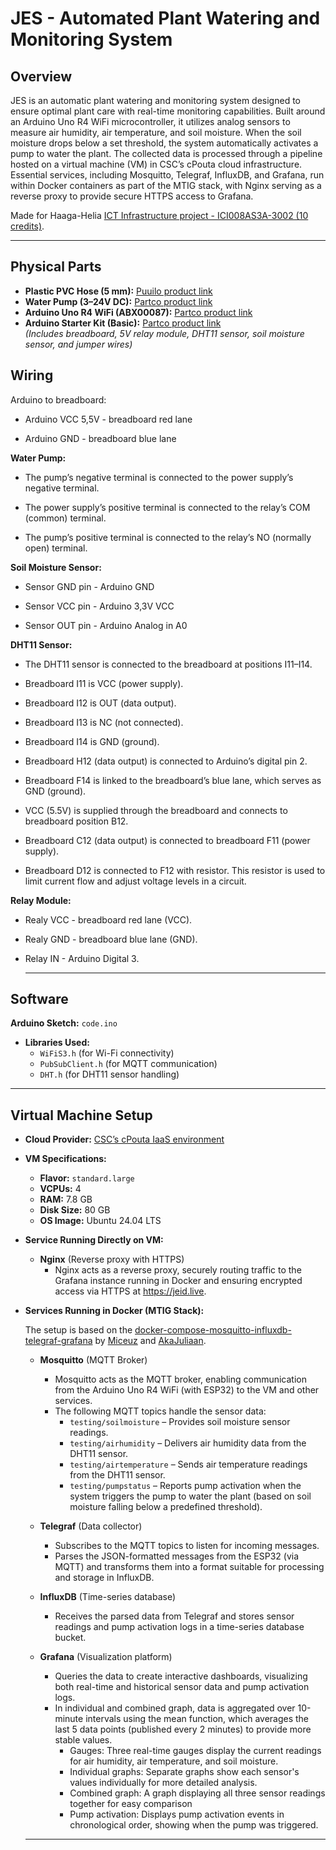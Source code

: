 # JES - Automated Plant Watering and Monitoring System

## Overview

JES is an automatic plant watering and monitoring system designed to ensure optimal plant care with real-time monitoring capabilities. Built around an Arduino Uno R4 WiFi microcontroller, it utilizes analog sensors to measure air humidity, air temperature, and soil moisture. When the soil moisture drops below a set threshold, the system automatically activates a pump to water the plant. The collected data is processed through a pipeline hosted on a virtual machine (VM) in CSC’s cPouta cloud infrastructure. Essential services, including Mosquitto, Telegraf, InfluxDB, and Grafana, run within Docker containers as part of the MTIG stack, with Nginx serving as a reverse proxy to provide secure HTTPS access to Grafana.

Made for Haaga-Helia [ICT Infrastructure project - ICI008AS3A-3002 (10 credits)](https://opinto-opas.haaga-helia.fi/course_unit/PRO4TF023).

---

## Physical Parts

- **Plastic PVC Hose (5 mm):** [Puuilo product link](https://www.puuilo.fi/muoviletku-kirkas-5mm#tab-label-description)
- **Water Pump (3–24V DC):** [Partco product link](https://www.partco.fi/fi/saehkoemekaniikka/moottorit/dc-moottorit/23144-mot-pmma19004a001.html)
- **Arduino Uno R4 WiFi (ABX00087):** [Partco product link](https://www.partco.fi/fi/arduino/arduino-classic/26323-arduino-uno-r4w.html)
- **Arduino Starter Kit (Basic):** [Partco product link](https://www.partco.fi/fi/arduino/arduino-aloitussarjat/21389-ard-aak39525k.html)  
  *(Includes breadboard, 5V relay module, DHT11 sensor, soil moisture sensor, and jumper wires)*

## Wiring 

Arduino to breadboard:

- Arduino VCC 5,5V - breadboard red lane
  
- Arduino GND - breadboard blue lane
  

 **Water Pump:**

 - The pump’s negative terminal is connected to the power supply’s negative terminal.
 
 - The power supply’s positive terminal is connected to the relay’s COM (common) terminal.
 
 - The pump’s positive terminal is connected to the relay’s NO (normally open) terminal.


  **Soil Moisture Sensor:**
  
  - Sensor GND pin - Arduino GND
    
  - Sensor VCC pin - Arduino 3,3V VCC
    
  - Sensor OUT pin - Arduino Analog in A0

   
**DHT11 Sensor:**

- The DHT11 sensor is connected to the breadboard at positions I11–I14.

- Breadboard I11 is VCC (power supply).

- Breadboard I12 is OUT (data output).

- Breadboard I13 is NC (not connected).

- Breadboard I14 is GND (ground).

- Breadboard H12 (data output) is connected to Arduino’s digital pin 2.

- Breadboard F14 is linked to the breadboard’s blue lane, which serves as GND (ground).

- VCC (5.5V) is supplied through the breadboard and connects to breadboard position B12.

- Breadboard C12 (data output) is connected to breadboard F11 (power supply).

- Breadboard D12 is connected to F12 with resistor. This resistor is used to limit current flow and adjust voltage levels in a circuit. 


**Relay Module:**

- Realy VCC - breadboard red lane (VCC).

- Realy GND - breadboard blue lane (GND).

- Relay IN - Arduino Digital 3.
  

  ---

## Software

**Arduino Sketch:** `code.ino`

- **Libraries Used:**
  - `WiFiS3.h` (for Wi-Fi connectivity)
  - `PubSubClient.h` (for MQTT communication)
  - `DHT.h` (for DHT11 sensor handling)

---

## Virtual Machine Setup 

- **Cloud Provider:** [CSC’s cPouta IaaS environment](https://docs.csc.fi/cloud/pouta/)
- **VM Specifications:**
  - **Flavor:** `standard.large`
  - **VCPUs:** 4
  - **RAM:** 7.8 GB
  - **Disk Size:** 80 GB
  - **OS Image:** Ubuntu 24.04 LTS

- **Service Running Directly on VM:**
  - **Nginx** (Reverse proxy with HTTPS)
       - Nginx acts as a reverse proxy, securely routing traffic to the Grafana instance running in Docker and ensuring encrypted access via HTTPS at https://jeid.live.

- **Services Running in Docker (MTIG Stack):**
  
  The setup is based on the [docker-compose-mosquitto-influxdb-telegraf-grafana](https://github.com/Miceuz/docker-compose-mosquitto-influxdb-telegraf-grafana) by [Miceuz](https://github.com/Miceuz) and [AkaJuliaan](https://github.com/akaJuliaan).

  - **Mosquitto** (MQTT Broker)
     - Mosquitto acts as the MQTT broker, enabling communication from the Arduino Uno R4 WiFi (with ESP32) to the VM and other services.
     - The following MQTT topics handle the sensor data:
        - `testing/soilmoisture` –  Provides soil moisture sensor readings.
        - `testing/airhumidity` – Delivers air humidity data from the DHT11 sensor.
        - `testing/airtemperature` – Sends air temperature readings from the DHT11 sensor.
        - `testing/pumpstatus` – Reports pump activation when the system triggers the pump to water the plant (based on soil moisture falling below a predefined threshold).
          
  - **Telegraf** (Data collector)
       - Subscribes to the MQTT topics to listen for incoming messages.
       - Parses the JSON-formatted messages from the ESP32 (via MQTT) and transforms them into a format suitable for processing and storage in InfluxDB.
  - **InfluxDB** (Time-series database)
       - Receives the parsed data from Telegraf and stores sensor readings and pump activation logs in a time-series database bucket.
  - **Grafana** (Visualization platform)
       - Queries the data to create interactive dashboards, visualizing both real-time and historical sensor data and pump activation logs.
       - In individual and combined graph, data is aggregated over 10-minute intervals using the mean function, which averages the last 5 data points (published every 2 minutes) to provide more stable values.
         - Gauges: Three real-time gauges display the current readings for air humidity, air temperature, and soil moisture.
         - Individual graphs: Separate graphs show each sensor's values individually for more detailed analysis.
         - Combined graph: A graph displaying all three sensor readings together for easy comparison
         - Pump activation: Displays pump activation events in chronological order, showing when the pump was triggered.
           
   ---
